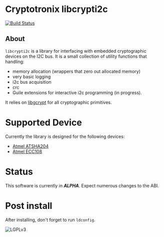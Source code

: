 # Cryptotronix libcrypti2c

[![Build Status](https://travis-ci.org/cryptotronix/libcrypti2c.png)](https://travis-ci.org/cryptotronix/libcrypti2c)

## About


`libcrypti2c` is a library for interfacing with embedded cryptographic devices on the I2C bus. It is a small collection of utility functions that handling:

- memory allocation (wrappers that zero out allocated memory)
- very basic logging
- i2c bus acquisition
- crc
- Guile extensions for interactive i2c programming (in progress).

It relies on [libgcrypt](https://www.gnu.org/software/libgcrypt/) for all cryptographic primitives.

# Supported Device

Currently the library is designed for the following devices:

- [Atmel ATSHA204](http://www.atmel.com/devices/atsha204.aspx)
- [Atmel ECC108](http://www.atmel.com/devices/atecc108.aspx)

# Status

This software is currently in ***ALPHA***. Expect numerous changes to the ABI.

# Post install

After installing, don't forget to run `ldconfig`.


![LGPLv3](https://www.gnu.org/graphics/lgplv3-147x51.png)
